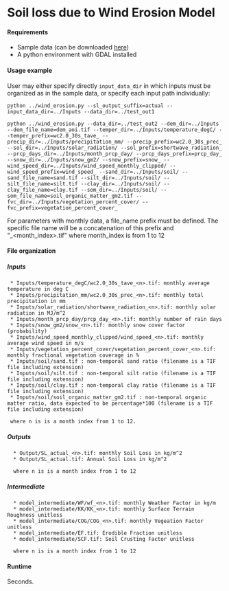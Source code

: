 # Soil loss due to Wind Erosion Model

#### Requirements

* Sample data (can be downloaded [here](https://drive.google.com/file/d/1YQNOEnWyTdu1Po_D2klCpXNbAR3hdDgd/view?usp=sharing))
* A python environment with GDAL installed

#### Usage example
User may either specify directly `input_data_dir` in which inputs must be organized as in the sample data, or specify each input path individually:

```python ../wind_erosion.py --sl_output_suffix=actual --input_data_dir=../Inputs --data_dir=../test_out1```

```python ../wind_erosion.py --data_dir=../test_out2 --dem_dir=../Inputs --dem_file_name=dem_aoi.tif --temper_dir=../Inputs/temperature_degC/ --temper_prefix=wc2.0_30s_tave_ --precip_dir=../Inputs/precipitation_mm/ --precip_prefix=wc2.0_30s_prec_ --sol_dir=../Inputs/solar_radiation/ --sol_prefix=shortwave_radiation_ --prcp_days_dir=../Inputs/month_prcp_day/ --prcp_days_prefix=prcp_day_ --snow_dir=../Inputs/snow_gm2/ --snow_prefix=snow_ --wind_speed_dir=../Inputs/wind_speed_monthly_clipped/ --wind_speed_prefix=wind_speed_ --sand_dir=../Inputs/soil/ --sand_file_name=sand.tif --silt_dir=../Inputs/soil/ --silt_file_name=silt.tif --clay_dir=../Inputs/soil/ --clay_file_name=clay.tif --som_dir=../Inputs/soil/ --som_file_name=soil_organic_matter_gm2.tif --fvc_dir=../Inputs/vegetation_percent_cover/ --fvc_prefix=vegetation_percent_cover_```

For parameters with monthly data, a file_name prefix must be defined. The specific file name will be a concatenation of this prefix and "_<month_index>.tif" where month_index is from 1 to 12

#### File organization 
##### Inputs


	 * Inputs/temperature_degC/wc2.0_30s_tave_<n>.tif: monthly average temperature in deg C 
	 * Inputs/precipitation_mm/wc2.0_30s_prec_<n>.tif: monthly total precipitation in mm 
	 * Inputs/solar_radiation/shortwave_radiation_<n>.tif: monthly solar radiation in MJ/m^2 
	 * Inputs/month_prcp_day/prcp_day_<n>.tif: monthly number of rain days  
	 * Inputs/snow_gm2/snow_<n>.tif: monthly snow cover factor (probability) 
	 * Inputs/wind_speed_monthly_clipped/wind_speed_<n>.tif: monthly average wind speed in m/s 
	 * Inputs/vegetation_percent_cover/vegetation_percent_cover_<n>.tif: monthly fractional vegetation coverage in % 
	 * Inputs/soil/sand.tif : non-temporal sand ratio (filename is a TIF file including extension) 
	 * Inputs/soil/silt.tif : non-temporal silt ratio (filename is a TIF file including extension) 
	 * Inputs/soil/clay.tif : non-temporal clay ratio (filename is a TIF file including extension) 
	 * Inputs/soil/soil_organic_matter_gm2.tif : non-temporal organic matter ratio, data expected to be percentage*100 (filename is a TIF file including extension)
  
  	 where n is is a month index from 1 to 12. 
  
  ##### Outputs 
	  * Output/SL_actual_<n>.tif: monthly Soil Loss in kg/m^2
	  * Output/SL_actual.tif: Annual Soil Loss in kg/m^2

  	  where n is is a month index from 1 to 12
  
  ##### Intermediate
	  * model_intermediate/WF/wf_<n>.tif: monthly Weather Factor in kg/m
	  * model_intermediate/KK/KK_<n>.tif: monthly Surface Terrain Roughness unitless
	  * model_intermediate/COG/COG_<n>.tif: monthly Vegeation Factor unitless
	  * model_intermediate/EF.tif: Erodible Fraction unitless
	  * model_intermediate/SCF.tif: Soil Crusting Factor unitless

	  where n is is a month index from 1 to 12


#### Runtime
Seconds.
  

  
